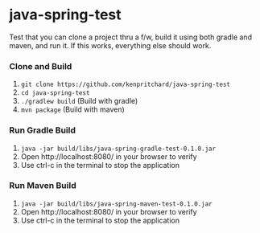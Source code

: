 # java-spring-test
Test that you can clone a project thru a f/w, build it using both gradle and maven, and run it. If this works, everything else should work.




### Clone and Build
1. `git clone https://github.com/kenpritchard/java-spring-test`
2. `cd java-spring-test`
3. `./gradlew build` (Build with gradle)
4. `mvn package` (Build with maven)

### Run Gradle Build
1. `java -jar build/libs/java-spring-gradle-test-0.1.0.jar`
2. Open http://localhost:8080/ in your browser to verify
3. Use ctrl-c in the terminal to stop the application

### Run Maven Build
1. `java -jar build/libs/java-spring-maven-test-0.1.0.jar`
2. Open http://localhost:8080/ in your browser to verify
3. Use ctrl-c in the terminal to stop the application
